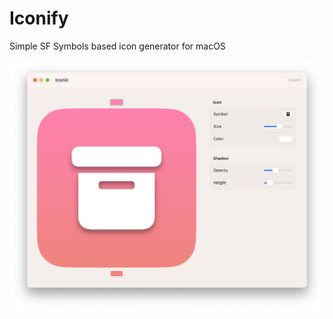# Iconify

Simple SF Symbols based icon generator for macOS

<img src="screenshots/screenshot.png" width="1012" />
